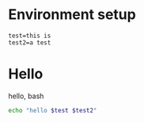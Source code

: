 # Environment setup

```env
test=this is
test2=a test
```

# Hello

hello, bash

```bash
echo "hello $test $test2"
```
